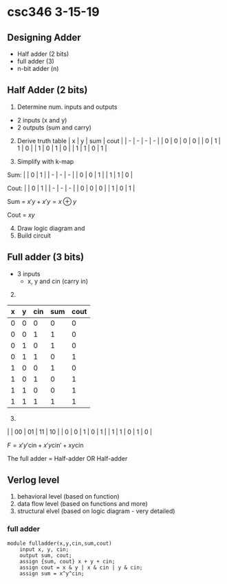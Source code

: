 # csc346 3-15-19

## Designing Adder

- Half adder (2 bits)
- full adder (3)
- n-bit adder (n)

## Half Adder (2 bits)

1. Determine num. inputs and outputs
- 2 inputs (x and y)
- 2 outputs (sum and carry)

2. Derive truth table
| x | y | sum | cout |
| - | - | - | - |
| 0 | 0 | 0 | 0 |
| 0 | 1 | 1 | 0 |
| 1 | 0 | 1 | 0 |
| 1 | 1 | 0 | 1 |

3. Simplify with k-map

Sum:
| | 0 | 1 |
| - | - | - |
| 0 | 0 | 1 |
| 1 | 1 | 0 |

Cout:
| | 0 | 1 |
| - | - | - |
| 0 | 0 | 0 |
| 1 | 0 | 1 |


Sum = $x'y + x'y = x \oplus y$

Cout = $xy$

4. Draw logic diagram and
5. Build circuit

## Full adder (3 bits)

- 3 inputs
	- x, y and cin (carry in)

2.

| x | y | cin | sum | cout |
| - | - | - | - | - |
| 0 | 0 | 0 | 0 | 0 |
| 0 | 0 | 1 | 1 | 0 |
| 0 | 1 | 0 | 1 | 0 |
| 0 | 1 | 1 | 0 | 1 |
| 1 | 0 | 0 | 1 | 0 |
| 1 | 0 | 1 | 0 | 1 |
| 1 | 1 | 0 | 0 | 1 |
| 1 | 1 | 1 | 1 | 1 |

3.

| | 00 | 01 | 11 | 10 |
| 0 | 0 | 1 | 0 | 1 |
| 1 | 1 | 0 | 1 | 0 |

$F = x'y'\text{cin} + x'y\text{cin}' + xy\text{cin}$


The full adder = Half-adder OR Half-adder

## Verlog level

1. behavioral level (based on function)
2. data flow level (based on functions and more)
3. structural elvel (based on logic diagram - very detailed)

### full adder

```
module fulladder(x,y,cin,sum,cout)
	input x, y, cin;
	output sum, cout;
	assign {sum, cout} x + y + cin;
	assign cout = x & y | x & cin | y & cin;
	assign sum = x^y^cin;

```
